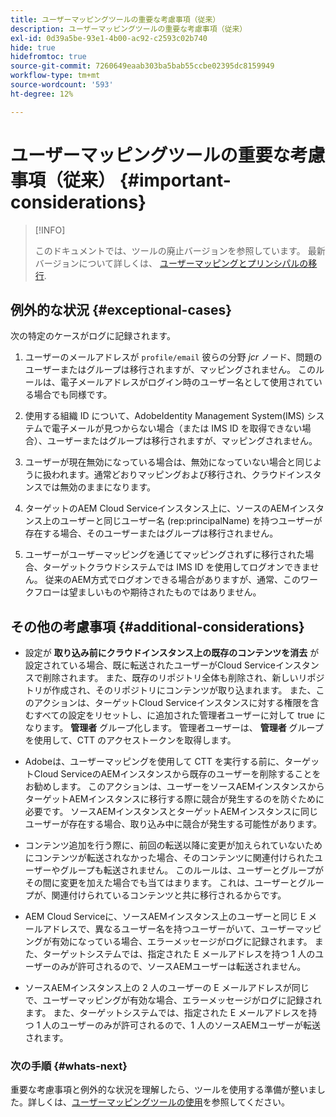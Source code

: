 ```yaml
---
title: ユーザーマッピングツールの重要な考慮事項（従来）
description: ユーザーマッピングツールの重要な考慮事項（従来）
exl-id: 0d39a5be-93e1-4b00-ac92-c2593c02b740
hide: true
hidefromtoc: true
source-git-commit: 7260649eaab303ba5bab55ccbe02395dc8159949
workflow-type: tm+mt
source-wordcount: '593'
ht-degree: 12%

---
```


# ユーザーマッピングツールの重要な考慮事項（従来） {#important-considerations}

>[!INFO]
>
>このドキュメントでは、ツールの廃止バージョンを参照しています。 最新バージョンについて詳しくは、 [ユーザーマッピングとプリンシパルの移行](/help/journey-migration/content-transfer-tool/using-content-transfer-tool/user-mapping-and-migration.md).

## 例外的な状況 {#exceptional-cases}

次の特定のケースがログに記録されます。

1. ユーザーのメールアドレスが `profile/email` 彼らの分野 *jcr* ノード、問題のユーザーまたはグループは移行されますが、マッピングされません。 このルールは、電子メールアドレスがログイン時のユーザー名として使用されている場合でも同様です。

1. 使用する組織 ID について、AdobeIdentity Management System(IMS) システムで電子メールが見つからない場合（または IMS ID を取得できない場合）、ユーザーまたはグループは移行されますが、マッピングされません。

1. ユーザーが現在無効になっている場合は、無効になっていない場合と同じように扱われます。通常どおりマッピングおよび移行され、クラウドインスタンスでは無効のままになります。

1. ターゲットのAEM Cloud Serviceインスタンス上に、ソースのAEMインスタンス上のユーザーと同じユーザー名 (rep:principalName) を持つユーザーが存在する場合、そのユーザーまたはグループは移行されません。

1. ユーザーがユーザーマッピングを通じてマッピングされずに移行された場合、ターゲットクラウドシステムでは IMS ID を使用してログオンできません。 従来のAEM方式でログオンできる場合がありますが、通常、このワークフローは望ましいものや期待されたものではありません。

## その他の考慮事項 {#additional-considerations}

* 設定が **取り込み前にクラウドインスタンス上の既存のコンテンツを消去** が設定されている場合、既に転送されたユーザーがCloud Serviceインスタンスで削除されます。 また、既存のリポジトリ全体も削除され、新しいリポジトリが作成され、そのリポジトリにコンテンツが取り込まれます。 また、このアクションは、ターゲットCloud Serviceインスタンスに対する権限を含むすべての設定をリセットし、に追加された管理者ユーザーに対して true になります。 **管理者** グループ化します。 管理者ユーザーは、 **管理者** グループを使用して、CTT のアクセストークンを取得します。

* Adobeは、ユーザーマッピングを使用して CTT を実行する前に、ターゲットCloud ServiceのAEMインスタンスから既存のユーザーを削除することをお勧めします。 このアクションは、ユーザーをソースAEMインスタンスからターゲットAEMインスタンスに移行する際に競合が発生するのを防ぐために必要です。 ソースAEMインスタンスとターゲットAEMインスタンスに同じユーザーが存在する場合、取り込み中に競合が発生する可能性があります。

* コンテンツ追加を行う際に、前回の転送以降に変更が加えられていないためにコンテンツが転送されなかった場合、そのコンテンツに関連付けられたユーザーやグループも転送されません。 このルールは、ユーザーとグループがその間に変更を加えた場合でも当てはまります。 これは、ユーザーとグループが、関連付けられているコンテンツと共に移行されるからです。

* AEM Cloud Serviceに、ソースAEMインスタンス上のユーザーと同じ E メールアドレスで、異なるユーザー名を持つユーザーがいて、ユーザーマッピングが有効になっている場合、エラーメッセージがログに記録されます。 また、ターゲットシステムでは、指定された E メールアドレスを持つ 1 人のユーザーのみが許可されるので、ソースAEMユーザーは転送されません。

* ソースAEMインスタンス上の 2 人のユーザーの E メールアドレスが同じで、ユーザーマッピングが有効な場合、エラーメッセージがログに記録されます。 また、ターゲットシステムでは、指定された E メールアドレスを持つ 1 人のユーザーのみが許可されるので、1 人のソースAEMユーザーが転送されます。

### 次の手順 {#whats-next}

重要な考慮事項と例外的な状況を理解したら、ツールを使用する準備が整いました。詳しくは、[ユーザーマッピングツールの使用](/help/journey-migration/content-transfer-tool/user-mapping-tool-legacy/using-user-mapping-tool-legacy.md)を参照してください。
